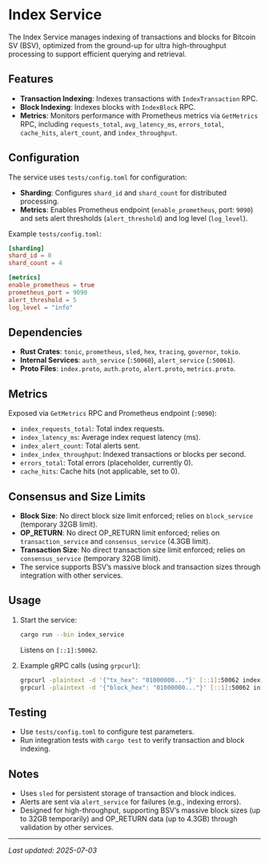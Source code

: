 # Index Service

The Index Service manages indexing of transactions and blocks for Bitcoin SV (BSV), optimized from the ground-up for ultra high-throughput processing to support efficient querying and retrieval.

## Features

- **Transaction Indexing**: Indexes transactions with `IndexTransaction` RPC.
- **Block Indexing**: Indexes blocks with `IndexBlock` RPC.
- **Metrics**: Monitors performance with Prometheus metrics via `GetMetrics` RPC, including `requests_total`, `avg_latency_ms`, `errors_total`, `cache_hits`, `alert_count`, and `index_throughput`.

## Configuration

The service uses `tests/config.toml` for configuration:
- **Sharding**: Configures `shard_id` and `shard_count` for distributed processing.
- **Metrics**: Enables Prometheus endpoint (`enable_prometheus`, port: `9090`) and sets alert thresholds (`alert_threshold`) and log level (`log_level`).

Example `tests/config.toml`:
```toml
[sharding]
shard_id = 0
shard_count = 4

[metrics]
enable_prometheus = true
prometheus_port = 9090
alert_threshold = 5
log_level = "info"
```

## Dependencies

- **Rust Crates**: `tonic`, `prometheus`, `sled`, `hex`, `tracing`, `governor`, `tokio`.
- **Internal Services**: `auth_service` (`:50060`), `alert_service` (`:50061`).
- **Proto Files**: `index.proto`, `auth.proto`, `alert.proto`, `metrics.proto`.

## Metrics

Exposed via `GetMetrics` RPC and Prometheus endpoint (`:9090`):
- `index_requests_total`: Total index requests.
- `index_latency_ms`: Average index request latency (ms).
- `index_alert_count`: Total alerts sent.
- `index_index_throughput`: Indexed transactions or blocks per second.
- `errors_total`: Total errors (placeholder, currently 0).
- `cache_hits`: Cache hits (not applicable, set to 0).

## Consensus and Size Limits

- **Block Size**: No direct block size limit enforced; relies on `block_service` (temporary 32GB limit).
- **OP_RETURN**: No direct OP_RETURN limit enforced; relies on `transaction_service` and `consensus_service` (4.3GB limit).
- **Transaction Size**: No direct transaction size limit enforced; relies on `consensus_service` (temporary 32GB limit).
- The service supports BSV’s massive block and transaction sizes through integration with other services.

## Usage

1. Start the service:
   ```bash
   cargo run --bin index_service
   ```
   Listens on `[::1]:50062`.

2. Example gRPC calls (using `grpcurl`):
   ```bash
   grpcurl -plaintext -d '{"tx_hex": "01000000..."}' [::1]:50062 index.Index/IndexTransaction
   grpcurl -plaintext -d '{"block_hex": "01000000..."}' [::1]:50062 index.Index/IndexBlock
   ```

## Testing

- Use `tests/config.toml` to configure test parameters.
- Run integration tests with `cargo test` to verify transaction and block indexing.

## Notes

- Uses `sled` for persistent storage of transaction and block indices.
- Alerts are sent via `alert_service` for failures (e.g., indexing errors).
- Designed for high-throughput, supporting BSV’s massive block sizes (up to 32GB temporarily) and OP_RETURN data (up to 4.3GB) through validation by other services.

---
*Last updated: 2025-07-03*
